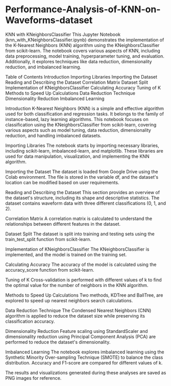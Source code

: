 # Performance-Analysis-of-KNN-on-Waveforms-dataset

KNN with KNeighborsClassifier
This Jupyter Notebook (knn_with_KNeighborsClassifier.ipynb) demonstrates the implementation of the K-Nearest Neighbors (KNN) algorithm using the KNeighborsClassifier from scikit-learn. The notebook covers various aspects of KNN, including data preprocessing, model training, hyperparameter tuning, and evaluation. Additionally, it explores techniques like data reduction, dimensionality reduction, and imbalanced learning.

Table of Contents
Introduction
Importing Libraries
Importing the Dataset
Reading and Describing the Dataset
Correlation Matrix
Dataset Split
Implementation of KNeighborsClassifier
Calculating Accuracy
Tuning of K
Methods to Speed Up Calculations
Data Reduction Technique
Dimensionality Reduction
Imbalanced Learning

Introduction <a name="introduction"></a>
K-Nearest Neighbors (KNN) is a simple and effective algorithm used for both classification and regression tasks. It belongs to the family of instance-based, lazy learning algorithms. This notebook focuses on classification using the KNeighborsClassifier from scikit-learn, covering various aspects such as model tuning, data reduction, dimensionality reduction, and handling imbalanced datasets.

Importing Libraries <a name="importing-libraries"></a>
The notebook starts by importing necessary libraries, including scikit-learn, imbalanced-learn, and matplotlib. These libraries are used for data manipulation, visualization, and implementing the KNN algorithm.

Importing the Dataset <a name="importing-the-dataset"></a>
The dataset is loaded from Google Drive using the Colab environment. The file is stored in the variable df, and the dataset's location can be modified based on user requirements.

Reading and Describing the Dataset <a name="reading-and-describing-the-dataset"></a>
This section provides an overview of the dataset's structure, including its shape and descriptive statistics. The dataset contains waveform data with three different classifications (0, 1, and 2).

Correlation Matrix <a name="correlation-matrix"></a>
A correlation matrix is calculated to understand the relationships between different features in the dataset.

Dataset Split <a name="dataset-split"></a>
The dataset is split into training and testing sets using the train_test_split function from scikit-learn.

Implementation of KNeighborsClassifier <a name="implementation-of-kneighborsclassifier"></a>
The KNeighborsClassifier is implemented, and the model is trained on the training set.

Calculating Accuracy <a name="calculating-accuracy"></a>
The accuracy of the model is calculated using the accuracy_score function from scikit-learn.

Tuning of K <a name="tuning-of-k"></a>
Cross-validation is performed with different values of k to find the optimal value for the number of neighbors in the KNN algorithm.

Methods to Speed Up Calculations <a name="methods-to-speed-up-calculations"></a>
Two methods, KDTree and BallTree, are explored to speed up nearest neighbors search calculations.

Data Reduction Technique <a name="data-reduction-technique"></a>
The Condensed Nearest Neighbors (CNN) algorithm is applied to reduce the dataset size while preserving its classification accuracy.

Dimensionality Reduction <a name="dimensionality-reduction"></a>
Feature scaling using StandardScaler and dimensionality reduction using Principal Component Analysis (PCA) are performed to reduce the dataset's dimensionality.

Imbalanced Learning <a name="imbalanced-learning"></a>
The notebook explores imbalanced learning using the Synthetic Minority Over-sampling Technique (SMOTE) to balance the class distribution. Accuracy and F1-score are compared for different values of k.

The results and visualizations generated during these analyses are saved as PNG images for reference.
